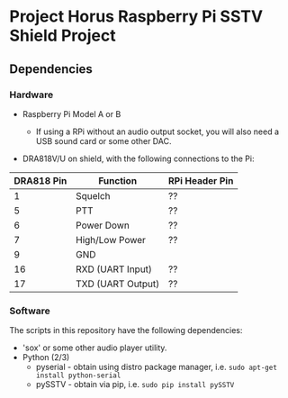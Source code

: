 # Project Horus Raspberry Pi SSTV Shield Project


## Dependencies
### Hardware
* Raspberry Pi Model A or B 
  * If using a RPi without an audio output socket, you will also need a USB sound card or some other DAC.

* DRA818V/U on shield, with the following connections to the Pi:

DRA818 Pin | Function | RPi Header Pin
-----------|----------|---------------
1 | Squelch | ?? 
5 | PTT | ??
6 | Power Down | ??
7 | High/Low Power | ??
9 | GND | <Any ground pin>
16 | RXD (UART Input) | ??
17 | TXD (UART Output) | ??


### Software
The scripts in this repository have the following dependencies:

* 'sox' or some other audio player utility. 
* Python (2/3)
  * pyserial - obtain using distro package manager, i.e. `sudo apt-get install python-serial`
  * pySSTV  - obtain via pip, i.e. `sudo pip install pySSTV`


